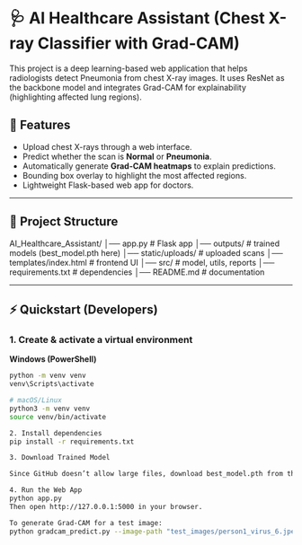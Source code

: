 # 🩺 AI Healthcare Assistant (Chest X-ray Classifier with Grad-CAM)

This project is a deep learning-based web application that helps radiologists detect Pneumonia from chest X-ray images.
It uses ResNet as the backbone model and integrates Grad-CAM for explainability (highlighting affected lung regions).

## 🚀 Features
- Upload chest X-rays through a web interface.
- Predict whether the scan is **Normal** or **Pneumonia**.
- Automatically generate **Grad-CAM heatmaps** to explain predictions.
- Bounding box overlay to highlight the most affected regions.
- Lightweight Flask-based web app for doctors.

---

## 📂 Project Structure
AI_Healthcare_Assistant/
│── app.py # Flask app
│── outputs/ # trained models (best_model.pth here)
│── static/uploads/ # uploaded scans
│── templates/index.html # frontend UI
│── src/ # model, utils, reports
│── requirements.txt # dependencies
│── README.md # documentation


---

## ⚡ Quickstart (Developers)

### 1. Create & activate a virtual environment
**Windows (PowerShell)**
```bash
python -m venv venv
venv\Scripts\activate

# macOS/Linux
python3 -m venv venv
source venv/bin/activate

2. Install dependencies
pip install -r requirements.txt

3. Download Trained Model

Since GitHub doesn’t allow large files, download best_model.pth from the link below and place it in the outputs/ folder:https://drive.google.com/uc?id=1Wgc9vFEDKNxEeDvnaTKxDXktkHZ6vULQ&export=download

4. Run the Web App
python app.py
Then open http://127.0.0.1:5000 in your browser.

To generate Grad-CAM for a test image:
python gradcam_predict.py --image-path "test_images/person1_virus_6.jpeg"



